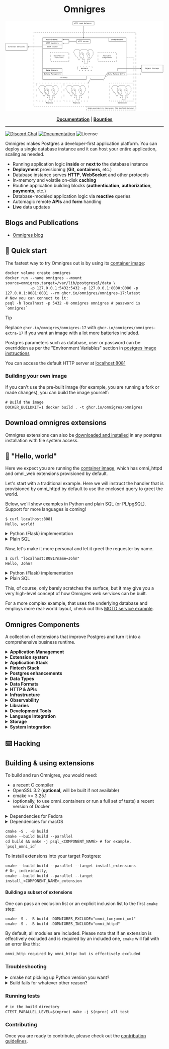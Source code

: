 <p align="center">
<h1 align="center">Omnigres</h1>
<picture>
<source media="(prefers-color-scheme: dark)" srcset="arch_dark.svg">
<img src="arch.svg" alt="Omnigres Architecture">
</picture>
</p>

<p align="center">
<a href="https://docs.omnigres.org"><b>Documentation</b></a> |
<a href="https://github.com/omnigres/omnigres/wiki/Bounties"><b>Bounties</b></a>
</p>

---

[![Discord Chat](https://img.shields.io/discord/1060568981725003789?label=Discord)][Discord]
[![Documentation](https://img.shields.io/badge/docs-ready-green)](https://docs.omnigres.org)
![License](https://img.shields.io/github/license/omnigres/omnigres)

Omnigres makes Postgres a developer-first application platform. You can deploy a single database instance and it can host your entire application, scaling as needed.

* Running application logic **inside** or **next to** the database instance
* **Deployment** provisioning (**Git**, **containers**, etc.)
* Database instance serves **HTTP**, **WebSocket** and other protocols
* In-memory and volatile on-disk **caching**
* Routine application building blocks (**authentication**, **authorization**, **payments**, etc.)
* Database-modeled application logic via **reactive** queries
* Automagic remote **APIs** and **form** handling
* **Live** data updates

## Blogs and Publications

* [Omnigres blog](https://blog.omnigres.com)

## :runner: Quick start

The fastest way to try Omnigres out is by using its [container image](https://github.com/omnigres/omnigres/pkgs/container/omnigres):

```shell
docker volume create omnigres
docker run --name omnigres --mount source=omnigres,target=/var/lib/postgresql/data \
           -p 127.0.0.1:5432:5432 -p 127.0.0.1:8080:8080 -p 127.0.0.1:8081:8081 --rm ghcr.io/omnigres/omnigres-17:latest
# Now you can connect to it:
psql -h localhost -p 5432 -U omnigres omnigres # password is `omnigres`
```

> [!TIP]
> Replace `ghcr.io/omnigres/omnigres-17` with `ghcr.io/omnigres/omnigres-extra-17` if you want an image with a lot more batteries included.

Postgres parameters such as database, user or password can be overridden as per the
"Environment Variables" section in [postgres image instructions](https://hub.docker.com/_/postgres/)

You can access the default HTTP server at [localhost:8081](http://localhost:8081)

### Building your own image

If you can't use the pre-built image (for example, you are running a fork or made changes), you can build the image yourself:

```shell
# Build the image
DOCKER_BUILDKIT=1 docker build . -t ghcr.io/omnigres/omnigres
```

## Download omnigres extensions

Omnigres extensions can also
be [downloaded and installed](https://docs.omnigres.org/omni_manifest/usage/#download-omnigres-extensions)
in any postgres installation with file system access.

## :wave: "Hello, world"

Here we expect you are running the [container image](#-runner--quick-start), which has
omni_httpd and omni_web extensions provisioned by default.

Let's start with a traditional example. Here we will instruct the handler that
is provisioned by omni_httpd by default to use the enclosed query to greet the
world.

Below, we'll show examples in Python and plain SQL (or PL/pgSQL). Support for
more languages is coming!

```shell
$ curl localhost:8081
Hello, world!
```

<details>
<summary>Python (Flask) implementation</summary>

```python
from omni_python import pg
from flask import Flask
from omni_http.omni_httpd import flask

app = Flask('myapp')


@app.route('/')
def hello():
    return "Hello, world!"


handle = pg(flask.Adapter(app))
```

To connect the endpoint:

```sql
insert into omni_httpd.urlpattern_router (match, handler)
values (omni_httpd.urlpattern('/'), 'my_handler'::regproc);
```

**NB**: Please note that you will need to
[follow Python setup steps](https://docs.omnigres.org/omni_python/intro/)
for the time being before our CLI tooling is ready.

</details>

<details>
<summary>Plain SQL</summary>

You can also achieve the same using plain SQL with very little setup.

```sql
create function my_handler()
  returns omni_httpd.http_outcome
  return omni_httpd.http_response('Hello world!');

insert into omni_httpd.urlpattern_router (match, handler)
values (omni_httpd.urlpattern('/'), 'my_handler'::regproc);
```
</details>

Now, let's make it more personal and let it greet the requester by name.

```shell
$ curl "localhost:8081?name=John"
Hello, John!
```

<details>
<summary>Python (Flask) implementation</summary>

```python
from flask import request  # we need to access `request`


@app.route('/')
def hello():
    return f"Hello, {request.args.get('name', 'world')}!"
```

</details>

<details>
<summary>Plain SQL</summary>

```sql
update omni_httpd.handlers
set
    query =
        $$select omni_httpd.http_response('Hello, ' || 
                   coalesce(omni_web.param_get(request.query_string, 'name'), 'world') || '!')
          from request$$;
```

</details>

This, of course, only barely scratches the surface, but it may give you a very high-level concept
of how Omnigres web services can be built.

For a more complex example, that uses the underlying database and employs more real-world layout, check out
this [MOTD service example](https://docs.omnigres.org/examples/motd/).

## Omnigres Components

A collection of extensions that improve Postgres and turn it into a comprehensive business runtime.

<details>
<summary><strong>Application Management</strong></summary>

- **[omni_credentials](extensions/omni_schema/README.md)** - Application credential management
- **[omni_service](extensions/omni_service/README.md)** - Uniform service management bus
- **[omni_schema](extensions/omni_schema/README.md)** - Application schema management

</details>


<details>
<summary><strong>Extension system</strong></summary>

- **[omni](extensions/omni/README.md) and [Omni interface](omni/README.md)** - Advanced adapter for Postgres extensions
- **[omni_manifest](extensions/omni_manifest/README.md)** - Improved extension installation
- **[omni_service](extensions/omni_service/README.md)** - Uniform service management bus

</details>

<details>
<summary><strong>Application Stack</strong></summary>

- **[omni_auth](extensions/omni_auth/README.md)** - Authentication management
- **[omni_email](extensions/omni_email/README.md)** - Email management
- **[omni_datasets](extensions/omni_dataset/README.md)** - Dataset provider

</details>


<details>
<summary><strong>Fintech Stack</strong></summary>

- **omni_audit** (⏳ pending release) - Robust in-database audit & record change trail
- **[omni_ledger](extensions/omni_ledger/README.md)** - Financial transaction management

</details>


<details>
<summary><strong>Postgres enhancements</strong></summary>

- **[omni](extensions/omni/README.md) and [Omni interface](omni/README.md)** - Advanced adapter for Postgres extensions
- **[omni_polyfill](extensions/omni_polyfill/README.md)** - Provides polyfills for older versions of Postgres
- **[omni_worker](extensions/omni_worker/README.md)** - Generalized worker architecture

</details>


<details>
<summary><strong>Data Types</strong></summary>

- **[omni_id](extensions/omni_id/README.md)** - Identity types
- **[omni_types](extensions/omni_types/README.md)** - Advanced Postgres typing techniques (sum types, etc.)
- **[omni_seq](extensions/omni_seq/README.md)** - Extended Postgres sequence tooling
- **[omni_regex](extensions/omni_python/README.md)** - Feature-rich regular expressions

</details>

<details>
<summary><strong>Data Formats</strong></summary>

- **[omni_csv](extensions/omni_csv/README.md)** - CSV toolkit
- **[omni_json](extensions/omni_json/README.md)** - JSON toolkit
- **[omni_sqlite](extensions/omni_sqlite/README.md)** - Embedded SQLite
- **[omni_xml](extensions/omni_xml/README.md)** - XML toolkit
- **[omni_yaml](extensions/omni_yaml/README.md)** - YAML toolkit

</details>

<details>
<summary><strong>HTTP & APIs</strong></summary>

- **[omni_http](extensions/omni_http/README.md)** - Common HTTP types library
- **[omni_httpc](extensions/omni_httpc/README.md)** - HTTP client
- **[omni_httpd](extensions/omni_httpd/README.md)** & **[omni_web](extensions/omni_web/README.md)** - Serving HTTP in
  Postgres
- **[omni_mimetypes](extensions/omni_mimetypes/README.md)** - MIME types and file extensions
- **[omni_session](extensions/omni_session/README.md)** - Session management
- **[omni_rest](extensions/omni_rest/README.md)** - Out-of-the-box REST API provider

</details>

<details>
<summary><strong>Infrastructure</strong></summary>

- **[omni_aws](extensions/omni_aws/README.md)** - AWS APIs
- **[omni_containers](extensions/omni_containers/README.md)** - Managing containers
- **omni_cluster** (⏳ pending release) - Postgres High Availability as an extension
- **[omni_cloudevents](extensions/omni_cloudevents/README.md)** - [CloudEvents](https://cloudevents.io/) support
- **[omni_kube](extensions/omni_kube/README.md)** - Kubernetes integration

</details>

<details>
<summary><strong>Observability</strong></summary>

- **[omni_cloudevents](extensions/omni_cloudevents/README.md)** - [CloudEvents](https://cloudevents.io/) support

</details>

<details>
<summary><strong>Libraries</strong></summary>

- **[omni_regex](extensions/omni_python/README.md)** - Feature-rich regular expressions
- **[omni_sql](extensions/omni_sql/README.md)** - Programmatic SQL manipulation
- **[omni_txn](extensions/omni_txn/README.md)** - Transaction management
- **[omni_var](extensions/omni_var/README.md)** - Variable management

</details>


<details>
<summary><strong>Development Tools</strong></summary>

- **[omni_sql](extensions/omni_sql/README.md)** - Programmatic SQL manipulation
- **[omni_test](extensions/omni_test/README.md)** - Testing framework
- **[omni_datasets](extensions/omni_dataset/README.md)** - Dataset provider

</details>

<details>
<summary><strong>Language Integration</strong></summary>

- **[omni_python](extensions/omni_python/README.md)** - First-class Python Development Experience

</details>

<details>
<summary><strong>Storage</strong></summary>

- **[omni_vfs](extensions/omni_vfs/README.md)** - Virtual File System interface

</details>

<details>
<summary><strong>System Integration</strong></summary>

- **[omni_os](extensions/omni_os/README.md)** - Access to the operating system

</details>

## :keyboard: Hacking

## Building & using extensions

To build and run Omnigres, you would need:

* a recent C compiler
* OpenSSL 3.2 (**optional**, will be built if not available)
* cmake >= 3.25.1
* (optionally, to use omni_containers or run a full set of tests) a recent
  version of Docker

<details>
<summary>Dependencies for Fedora</summary>

* Packages: `git cmake gcc g++ cpan openssl-devel openssl-devel-engine python-devel openssl bison flex readline-devel zlib-devel netcat`
* CMake flags: `-DOPENSSL_CONFIGURED=1`

</details>

<details>
<summary>Dependencies for macOS</summary>

* XCode Command Line Tools: `xcode-select --install`
* Homebrew packages: `cmake openssl python`

</details>

```shell
cmake -S . -B build
cmake --build build --parallel
cd build && make -j psql_<COMPONENT_NAME> # for example, `psql_omni_id`
```

To install extensions into your target Postgres:

```shell
cmake --build build --parallel --target install_extensions
# Or, individually,
cmake --build build --parallel --target install_<COMPONENT_NAME>_extension
```

#### Building a subset of extensions

One can pass an exclusion list or an explicit inclusion list to the first `cmake` step:

```shell
cmake -S . -B build -DOMNIGRES_EXCLUDE="omni_txn;omni_xml"
cmake -S . -B build -DOMNIGRES_INCLUDE="omni_httpd"
```

By default, all modules are included. Please note that if an extension is effectively excluded and is required
by an included one, `cmake` will fail with an error like this:

```
omni_http required by omni_httpc but is effectively excluded
```

### Troubleshooting

<details>
<summary>cmake not picking up Python version you want?</summary>

To use a specific Python build use the cmake flag `Python3_EXECUTABLE`:

```
cmake -S . -B build -DPython3_EXECUTABLE=/path/to/python
```

</details>

<details>
<summary>Build fails for whatever other reason?</summary>

Remove `build` and `.pg` directories for a clean rebuild:

```
rm -rf .pg build
```

</details>

### Running tests

```shell
# in the build directory
CTEST_PARALLEL_LEVEL=$(nproc) make -j $(nproc) all test
```

### Contributing

Once you are ready to contribute, please check out the [contribution guidelines](CONTRIBUTING.md).


[Discord]: https://discord.omnigr.es
